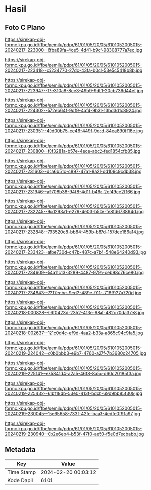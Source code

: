 # Hasil

## Foto C Plano

https://sirekap-obj-formc.kpu.go.id/ffbe/pemilu/pdpr/61/01/05/20/05/6101052005015-20240217-223000--6fba89fa-4ce5-4d41-b9cf-98308777a7ec.jpg

https://sirekap-obj-formc.kpu.go.id/ffbe/pemilu/pdpr/61/01/05/20/05/6101052005015-20240217-223418--c5234770-27dc-43fa-b0c1-53e5c5418b8b.jpg

https://sirekap-obj-formc.kpu.go.id/ffbe/pemilu/pdpr/61/01/05/20/05/6101052005015-20240217-223947--12e310a8-8ce3-49b9-9db1-20cb736d44ef.jpg

https://sirekap-obj-formc.kpu.go.id/ffbe/pemilu/pdpr/61/01/05/20/05/6101052005015-20240217-224302--572eb64f-9df9-4af4-9b31-13bd3d1c8924.jpg

https://sirekap-obj-formc.kpu.go.id/ffbe/pemilu/pdpr/61/01/05/20/05/6101052005015-20240217-230351--40d00b75-ce46-449f-9dcd-84ea890ff16e.jpg

https://sirekap-obj-formc.kpu.go.id/ffbe/pemilu/pdpr/61/01/05/20/05/6101052005015-20240217-230800--f0f3281a-b57e-4ece-abc2-fed1854cfb85.jpg

https://sirekap-obj-formc.kpu.go.id/ffbe/pemilu/pdpr/61/01/05/20/05/6101052005015-20240217-231603--dca6b51c-c897-47a1-8a21-dd109c9cdb38.jpg

https://sirekap-obj-formc.kpu.go.id/ffbe/pemilu/pdpr/61/01/05/20/05/6101052005015-20240217-231946--a9708b38-94f8-4d1f-b46c-2cf49ce2f166.jpg

https://sirekap-obj-formc.kpu.go.id/ffbe/pemilu/pdpr/61/01/05/20/05/6101052005015-20240217-232245--9cd293a1-e279-4e03-b53e-fe8fd673894d.jpg

https://sirekap-obj-formc.kpu.go.id/ffbe/pemilu/pdpr/61/01/05/20/05/6101052005015-20240217-232848--793520c8-bb84-459b-b87d-157dee186a14.jpg

https://sirekap-obj-formc.kpu.go.id/ffbe/pemilu/pdpr/61/01/05/20/05/6101052005015-20240217-233423--afbe730d-c47b-487c-a7b4-548e64240d93.jpg

https://sirekap-obj-formc.kpu.go.id/ffbe/pemilu/pdpr/61/01/05/20/05/6101052005015-20240217-234609--54a11c13-3289-4487-979a-ceb98c76ce80.jpg

https://sirekap-obj-formc.kpu.go.id/ffbe/pemilu/pdpr/61/01/05/20/05/6101052005015-20240217-234843--7217eebe-9cd2-489e-911e-716f927a720d.jpg

https://sirekap-obj-formc.kpu.go.id/ffbe/pemilu/pdpr/61/01/05/20/05/6101052005015-20240218-000828--06f0423d-2352-413e-98af-482c70da37e8.jpg

https://sirekap-obj-formc.kpu.go.id/ffbe/pemilu/pdpr/61/01/05/20/05/6101052005015-20240218-002637--121c0d4c-ef9d-4aa2-b33a-a865c94c9fa5.jpg

https://sirekap-obj-formc.kpu.go.id/ffbe/pemilu/pdpr/61/01/05/20/05/6101052005015-20240219-224042--d0b0bbb3-e9b7-4760-a27f-7b3680c24705.jpg

https://sirekap-obj-formc.kpu.go.id/ffbe/pemilu/pdpr/61/01/05/20/05/6101052005015-20240219-225141--e85841d4-a2a5-46f8-8a5c-d60c20185f3a.jpg

https://sirekap-obj-formc.kpu.go.id/ffbe/pemilu/pdpr/61/01/05/20/05/6101052005015-20240219-225432--61bf18db-53e0-413f-bdcb-69d9bb85f309.jpg

https://sirekap-obj-formc.kpu.go.id/ffbe/pemilu/pdpr/61/01/05/20/05/6101052005015-20240219-230045--15e65658-733f-42fe-baa3-4edfe0f91a97.jpg

https://sirekap-obj-formc.kpu.go.id/ffbe/pemilu/pdpr/61/01/05/20/05/6101052005015-20240219-230940--0b2e6eb4-b53f-47f0-ae50-f5e0d7ecbabb.jpg


## Metadata

| Key        | Value               |
| ---------- | ------------------- |
| Time Stamp | 2024-02-20 00:03:12 |
| Kode Dapil | 6101                |



